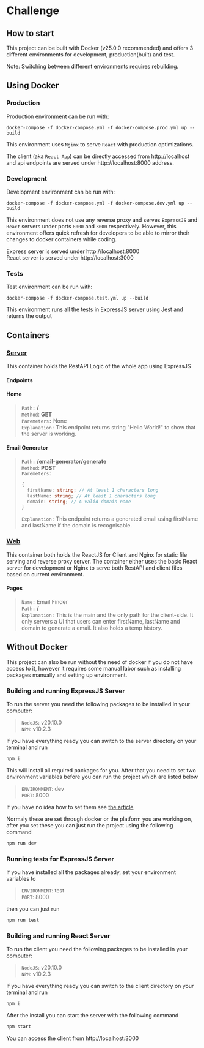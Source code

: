 # Challenge

## How to start

This project can be built with Docker (v25.0.0 recommended) and offers 3 different environments for development, production(built) and test.

Note: Switching between different environments requires rebuilding.

## Using Docker

### Production

Production environment can be run with:

```
docker-compose -f docker-compose.yml -f docker-compose.prod.yml up --build
```

This environment uses `Nginx` to serve `React` with production optimizations.

The client (aka `React App`) can be directly accessed from http://localhost and api endpoints are served under http://localhost:8000 address.

### Development

Development environment can be run with:

```
docker-compose -f docker-compose.yml -f docker-compose.dev.yml up --build
```

This environment does not use any reverse proxy and serves `ExpressJS` and `React` servers under ports `8000` and `3000` respectively. However, this environment offers quick refresh for developers to be able to mirror their changes to docker containers while coding.

Express server is served under http://localhost:8000  
React server is served under http://localhost:3000

### Tests

Test environment can be run with:

```
docker-compose -f docker-compose.test.yml up --build
```

This environment runs all the tests in ExpressJS server using Jest and returns the output

## Containers

### <u>Server</u>

This container holds the RestAPI Logic of the whole app using ExpressJS

#### **Endpoints**

#### Home

> `Path:` **/**  
> `Method`: **GET**  
> `Paremeters:` None  
> `Explanation:` This endpoint returns string "Hello World!" to show that the server is working.

#### Email Generator

> `Path:` **/email-generator/generate**  
> `Method`: **POST**  
> `Paremeters:`
>
> ```ts
> {
>   firstName: string; // At least 1 characters long
>   lastName: string; // At least 1 characters long
>   domain: string; // A valid domain name
> }
> ```
>
> `Explanation:` This endpoint returns a generated email using firstName and lastName if the domain is recognisable.

### <u>Web</u>

This container both holds the ReactJS for Client and Nginx for static file serving and reverse proxy server. The container either uses the basic React server for development or Nginx to serve both RestAPI and client files based on current environment.

#### <b>Pages</b>

> `Name:` Email Finder  
> `Path:` **/**  
> `Explanation:` This is the main and the only path for the client-side. It only servers a UI that users can enter firstName, lastName and domain to generate a email. It also holds a temp history.

## Without Docker

This project can also be run without the need of docker if you do not have access to it, however it requires some manual labor such as installing packages manually and setting up environment.

### Building and running ExpressJS Server

To run the server you need the following packages to be installed in your computer:

> `NodeJS`: v20.10.0  
> `NPM`: v10.2.3

If you have everything ready you can switch to the server directory on your terminal and run

```bash
npm i
```

This will install all required packages for you. After that you need to set two environment variables before you can run the project which are listed below

> `ENVIRONMENT`: dev  
> `PORT`: 8000

If you have no idea how to set them see [the article](https://www3.ntu.edu.sg/home/ehchua/programming/howto/Environment_Variables.html)

Normaly these are set through docker or the platform you are working on, after you set these you can just run the project using the following command

```bash
npm run dev
```

### Running tests for ExpressJS Server

If you have installed all the packages already, set your environment variables to

> `ENVIRONMENT`: test  
> `PORT`: 8000

then you can just run

```bash
npm run test
```

### Building and running React Server

To run the client you need the following packages to be installed in your computer:

> `NodeJS`: v20.10.0  
> `NPM`: v10.2.3

If you have everything ready you can switch to the client directory on your terminal and run

```bash
npm i
```

After the install you can start the server with the following command

```bash
npm start
```

You can access the client from http://localhost:3000
